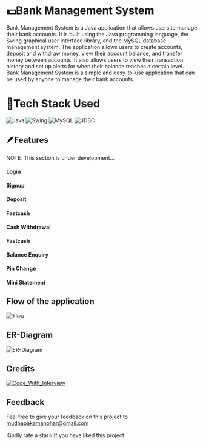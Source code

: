 
# 💵Bank Management System

Bank Management System is a Java application that allows users to manage their bank accounts. It is built using the Java programming language, the Swing graphical user interface library, and the MySQL database management system. The application allows users to create accounts, deposit and withdraw money, view their account balance, and transfer money between accounts. It also allows users to view their transaction history and set up alerts for when their balance reaches a certain level. Bank Management System is a simple and easy-to-use application that can be used by anyone to manage their bank accounts.


# 🔨Tech Stack Used

![Java](https://img.shields.io/badge/Java-20B63A?style=for-the-badge)
![Swing](https://img.shields.io/badge/Swing-20B2AA?style=for-the-badge)
![MySQL](https://img.shields.io/badge/MySQL-92B2AA?style=for-the-badge)
![JDBC](https://img.shields.io/badge/JDBC-2054AA?style=for-the-badge)


## 🪶Features
NOTE: This section is under development...
#### Login 
#### Signup 
#### Deposit
#### Fastcash 
#### Cash Withdrawal
#### Fastcash
#### Balance Enquiry
#### Pin Change
#### Mini Statement

## Flow of the application

![Flow](https://lh3.googleusercontent.com/pw/AIL4fc_DQRiFlNb1M58yk6zJnyVn0PDFM77VxPz2tEYOqLRlGWI5LNizZGFeJAvPN5Griii0e-349uLuOGESVCN_0Drw8b4BE-0TEc1rgrlI4_t_v8qV85kmnVHTtKo0Owwlwl_YALnAJ5aacr6N6lQQQaVAsP0GcCTTarJFPT0DrBjMARIcA_hKUivgUCF0WFnkT5HBcpIBNTOWeiBoBu_Pmedj___TYYLhzj4PkhozvnrIHya7yi1U4v6RzxMsGfK7AB4iVfoCrKOeWfHw7Doa82X_6MwmJEMIK-TrrpalF63SD5SYLTHwHYS-Oec3tdebXTmK9-qoTpqvSJEPwUVVH-zPQVTkq7Sdau5__OwX_yxWqNoSgV40Q9XHjcP_erHcRa6o_YC7Xa4Tazzh7epwLdd90vsPozksWgjlftaZqgtybBbz3dsGjMTGt2JEwpva9OA268RIul1oSXeDzfkcoDpLsTcvM2Ph1lyPavLpYR6bmRlYo7qLR9b3ZhyNlIeMV0dS59qRjXgdlAq9T8Iy7T8thDBimvhG8sPMFMDmugvtAk95wMpiDzaqpxoxvSyFNcXQmv6hCz-XWPsr61NR87503esphV-pjfCS7CcyBxsvspwEGYAf5ehXSswf3Mnm2U910lLbBqPF2PvA65EQjcqXzbZ8GcbFp44Sh1TNucLHqE6CYGD72vCIFkHzU8oYhBDvwtl1VVbxG5SKNYCl34khWOumJB83Fe73xdn3z_sE7NMRNJYB_uGhLFX-hWhoLvF3Hf7A4pFTygjwddN86C1YMb5MAJNooGu2aa0KIvUsLulREUpitAVFn6X9QjFaqja975kKbQGoSXcuCRx2WbEds9B_akPZlI2Y2fqrB9Ppnt3pujVdN0v-KJBelO1eYEDrIHMfMVETPeSEngK-BC1vBABRuS1o0ovF6E-6hzg5zhZ-6mL9pYxambKSSawySO_5sjbYXCv7jpw0dVN7cATKJUbwCR-0kQ=w955-h768-s-no?authuser=0)

## ER-Diagram

![ER-Diagram](https://lh3.googleusercontent.com/pw/AIL4fc-remUk28Sg-2cJ0DEK9FExr84dn4wm-2uDFRZ7viNTccu_ciKjOKT_gtoa_hwwgaCV0KuyMmHwpnrFfIY2qRyiLo14g_brEc_GwVUk6cRmJabas-aBV-w3A-qft1-4FIYKGLMVjJQuYYVWRkUcN3L6a8HlhhKS7nJbS5fwHICE8rGSJqlCeTXD9eiqyXhW8_UHPPRjJkNXWb8WfUmnfmTGBMPNY-VZ6Raq4OUFiDUJdR9j_1iR1JFtIGH5be7Pc3pO8yoYCTFat-uc9fUtWQUEZHRLL9AA-5H0HLf4YB5GdgvteO69wCdoRmGD35Xx-CMNaslqoDrt8ZyxbBmhQH0ZI2Q0ryZsCFBctWAWn6_mM2ogec5i6eNA3unDAqV6G2NDdJtHA3e5G5fwJq20hlcX9p2-fLYYRuGHilqDhpom5H3qxhNmlqtB-uDFEqvbNFPcVokr-lo0wS4WZMvuUBTuJdXJo5R8PQl0E5qmKvj7Fefok7_ri3nAj2YwmezjWXg2A6tLOINDmwb42gOwFyPXBnVv6X5oBEFpG5eDgVPeczfAzMShcKEoyu0g9NeVRvt20kAkTUAw9N6rFGHmtkFMp0xIFoaN0t87JMYAzWIJ46EfYBmqrFwg7MtQfb1EyHvqkS4j7VOZmNw8iwWmFK_OIpVDyW7_NjiBBRxnAfU21Pf4RcYtFyB3WXOfxPiStHkElY9ujoDF_pkmCtPKWj08zS-0l1nwPdPtunJUBGxPTJ4FBJ4ZMXeWijY9utGcCe6anJGsC_WYsNWG3-kw1XII57__Pzg0KrYrcHM_BEt2uCGLRE-WG4EmV7yNyeu211_as009varjpTS23DFIB3xyYVvRtUceB3A9gPfIi0xWGWKsKxc7cOU6SY3TEy4AX97D-FX5ss-nLxoWa1I-22cohqJCroUViL_imyKB0EqzSBDFwYKiAsY08xs7dY3YO0oOBABjXXauNOzLl4FpRYJBEBws4N5h1A=w650-h465-no?authuser=0)

## Credits
[![Code_With_Interview](https://img.shields.io/badge/Code_With_Interview-20B63A?style=for-the-badge)](https://www.youtube.com/@codeforinterview)

## Feedback

Feel free to give your feedback on this project to mudhapakamanohar@gmail.com 

Kindly rate a star⭐ If you have liked this project
